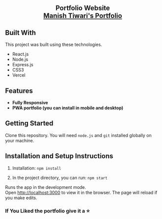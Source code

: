 <h2 align="center">
  Portfolio Website<br/>
  <a href="https://manishtiwari-bay.vercel.app/" target="_blank">Manish Tiwari's Portfolio</a>
</h2>


## Built With

This project was built using these technologies.

- React.js
- Node.js
- Express.js
- CSS3
- Vercel

## Features
- **Fully Responsive**
- **PWA portfolio (you can install in mobile and desktop)**

## Getting Started

Clone this repository. You will need `node.js` and `git` installed globally on your machine.

## Installation and Setup Instructions

1. Installation: `npm install`

2. In the project directory, you can run: `npm start`

Runs the app in the development mode.\
Open [http://localhost:3000](http://localhost:3000) to view it in the browser.
The page will reload if you make edits.


### If You Liked the portfolio give it a ⭐


